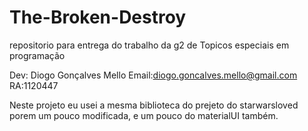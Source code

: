 # The-Broken-Destroy
repositorio para entrega do trabalho da g2 de Topicos especiais em programação


Dev: Diogo Gonçalves Mello
Email:diogo.goncalves.mello@gmail.com
RA:1120447

Neste projeto eu usei a mesma biblioteca do prejeto do starwarsloved porem um pouco modificada, e um pouco do materialUI também.
